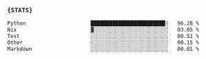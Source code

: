 ### `{STATS}` 
<!--START_SECTION:waka-->

```txt
Python                     ████████████████████████░   96.28 %
Nix                        ▓░░░░░░░░░░░░░░░░░░░░░░░░   03.05 %
Text                       ░░░░░░░░░░░░░░░░░░░░░░░░░   00.51 %
Other                      ░░░░░░░░░░░░░░░░░░░░░░░░░   00.15 %
Markdown                   ░░░░░░░░░░░░░░░░░░░░░░░░░   00.01 %
```

<!--END_SECTION:waka-->
